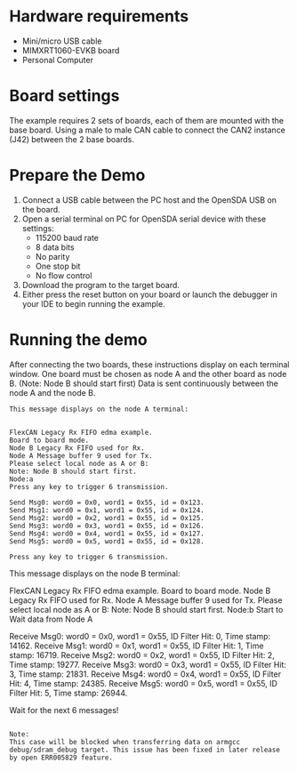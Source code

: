 Hardware requirements
=====================
- Mini/micro USB cable
- MIMXRT1060-EVKB board
- Personal Computer

Board settings
==============
The example requires 2 sets of boards, each of them are mounted with the base board. Using a male to male CAN
cable to connect the CAN2 instance (J42) between the 2 base boards.

Prepare the Demo
================
1. Connect a USB cable between the PC host and the OpenSDA USB on the board.
2. Open a serial terminal on PC for OpenSDA serial device with these settings:
   - 115200 baud rate
   - 8 data bits
   - No parity
   - One stop bit
   - No flow control
3. Download the program to the target board.
4. Either press the reset button on your board or launch the debugger in your IDE to begin running
   the example.

Running the demo
================
After connecting the two boards, these instructions display on each terminal window.
One board must be chosen as node A and the other board as node B. (Note: Node B should start first)
Data is sent continuously between the node A and the node B.

~~~~~~~~~~~~~~~~~~~~~
This message displays on the node A terminal:


FlexCAN Legacy Rx FIFO edma example.
Board to board mode.
Node B Legacy Rx FIFO used for Rx.
Node A Message buffer 9 used for Tx.
Please select local node as A or B:
Note: Node B should start first.
Node:a
Press any key to trigger 6 transmission.

Send Msg0: word0 = 0x0, word1 = 0x55, id = 0x123.
Send Msg1: word0 = 0x1, word1 = 0x55, id = 0x124.
Send Msg2: word0 = 0x2, word1 = 0x55, id = 0x125.
Send Msg3: word0 = 0x3, word1 = 0x55, id = 0x126.
Send Msg4: word0 = 0x4, word1 = 0x55, id = 0x127.
Send Msg5: word0 = 0x5, word1 = 0x55, id = 0x128.

Press any key to trigger 6 transmission.
~~~~~~~~~~~~~~~~~~~~~

This message displays on the node B terminal:

FlexCAN Legacy Rx FIFO edma example.
Board to board mode.
Node B Legacy Rx FIFO used for Rx.
Node A Message buffer 9 used for Tx.
Please select local node as A or B:
Note: Node B should start first.
Node:b
Start to Wait data from Node A

Receive Msg0: word0 = 0x0, word1 = 0x55, ID Filter Hit: 0, Time stamp: 14162.
Receive Msg1: word0 = 0x1, word1 = 0x55, ID Filter Hit: 1, Time stamp: 16719.
Receive Msg2: word0 = 0x2, word1 = 0x55, ID Filter Hit: 2, Time stamp: 19277.
Receive Msg3: word0 = 0x3, word1 = 0x55, ID Filter Hit: 3, Time stamp: 21831.
Receive Msg4: word0 = 0x4, word1 = 0x55, ID Filter Hit: 4, Time stamp: 24385.
Receive Msg5: word0 = 0x5, word1 = 0x55, ID Filter Hit: 5, Time stamp: 26944.

Wait for the next 6 messages!
~~~~~~~~~~~~~~~~~~~~~

Note:
This case will be blocked when transferring data on armgcc debug/sdram_debug target. This issue has been fixed in later release by open ERR005829 feature.
